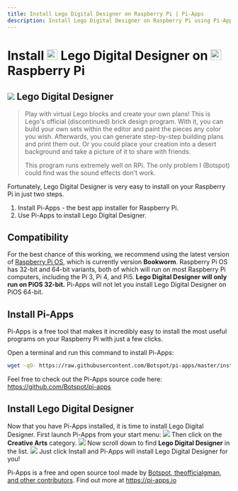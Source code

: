 ```yaml
---
title: Install Lego Digital Designer on Raspberry Pi | Pi-Apps
description: Install Lego Digital Designer on Raspberry Pi using Pi-Apps
---
```

<div class="simple-install-content content">

# Install <img src="/img/app-icons/Lego Digital Designer/icon-64.png" height=24> Lego Digital Designer on <img src=/img/other-icons/raspberrypi-icon.svg height=24> Raspberry Pi

## <img src="/img/app-icons/Lego Digital Designer/icon-64.png"> Lego Digital Designer
> Play with virtual Lego blocks and create your own plans!
> This is Lego's official (discontinued) brick design program. With it, you can build your own sets within the editor and paint the pieces any color you wish.
> Afterwards, you can generate step-by-step building plans and print them out. Or you could place your creation into a desert background and take a picture of it to share with friends.
> 
> This program runs extremely well on RPi. The only problem I (Botspot) could find was the sound effects don't work.

Fortunately, Lego Digital Designer is very easy to install on your Raspberry Pi in just two steps.
1. Install Pi-Apps - the best app installer for Raspberry Pi.
2. Use Pi-Apps to install Lego Digital Designer.
</div>
<div class="simple-install-content content">

## Compatibility
For the best chance of this working, we recommend using the latest version of [Raspberry Pi OS](https://www.raspberrypi.com/software/), which is currently version **Bookworm**.
Raspberry Pi OS has 32-bit and 64-bit variants, both of which will run on most Raspberry Pi computers, including the Pi 3, Pi 4, and Pi5.
**Lego Digital Designer will only run on PiOS 32-bit.** Pi-Apps will not let you install Lego Digital Designer on PiOS 64-bit.
</div>
<div class="simple-install-content content">

## Install Pi-Apps

Pi-Apps is a free tool that makes it incredibly easy to install the most useful programs on your Raspberry Pi with just a few clicks.

Open a terminal and run this command to install Pi-Apps:
```bash
wget -qO- https://raw.githubusercontent.com/Botspot/pi-apps/master/install | bash
```
Feel free to check out the Pi-Apps source code here: https://github.com/Botspot/pi-apps
</div>
<div class="simple-install-content content">

## Install Lego Digital Designer

Now that you have Pi-Apps installed, it is time to install Lego Digital Designer.
First launch Pi-Apps from your start menu:
<img src="/img/start-menu.png">
Then click on the <b>Creative Arts</b> category.
<img src="/img/category-selections/Creative Arts.png">
Now scroll down to find <b>Lego Digital Designer</b> in the list.
<img src="/img/app-icons/Lego Digital Designer/app-selection.png">
Just click Install and Pi-Apps will install Lego Digital Designer for you!
</div>
<div class="simple-install-content content">

Pi-Apps is a free and open source tool made by [Botspot, theofficialgman, and other contributors](/about/#contributors). Find out more at https://pi-apps.io
</div>
